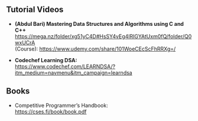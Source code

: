 ## Tutorial Videos
* **(Abdul Bari) Mastering Data Structures and Algorithms using C and C++** <br> https://mega.nz/folder/xg51yC4D#HsSY4vEg4lRIGYAtUxm0fQ/folder/Q0wxUCrA <br>
  (Course): https://www.udemy.com/share/101WoeCEcScFhRRXg=/

* **Codechef Learning DSA:** <br> https://www.codechef.com/LEARNDSA/?itm_medium=navmenu&itm_campaign=learndsa

## Books
* Competitive Programmer’s Handbook:  <br> https://cses.fi/book/book.pdf
